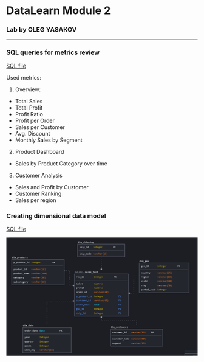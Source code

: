 # DataLearn Module 2
### Lab by OLEG YASAKOV  
***
### SQL queries for metrics review 
[SQL file](https://github.com/RhymeLost/DataLearn/blob/main/Module%202/DL%20scripts%201%20overview.sql)

Used metrics:
1. Overview:
* Total Sales
* Total Profit
* Profit Ratio
* Profit per Order
* Sales per Customer
* Avg. Discount
* Monthly Sales by Segment
2. Product Dashboard
* Sales by Product Category over time
3. Customer Analysis
* Sales and Profit by Customer
* Customer Ranking
* Sales per region

### Сreating dimensional data model
[SQL file](https://github.com/RhymeLost/DataLearn/blob/main/Module%202/DL2%20Model2.sql)

![Data model](https://github.com/RhymeLost/DataLearn/blob/main/Module%202/Dim%20model.png)
